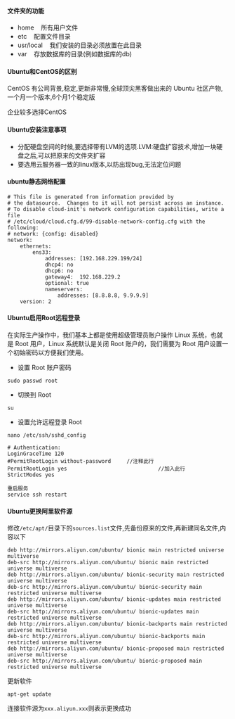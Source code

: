 #### 文件夹的功能
- home    所有用户文件
- etc    配置文件目录
- usr/local    我们安装的目录必须放置在此目录
- var    存放数据库的目录(例如数据库的db)
#### Ubuntu和CentOS的区别
CentOS 有公司背景,稳定,更新非常慢,全球顶尖黑客做出来的
Ubuntu 社区产物,一个月一个版本,6个月1个稳定版

企业较多选择CentOS 
#### Ubuntu安装注意事项
- 分配硬盘空间的时候,要选择带有LVM的选项.LVM:硬盘扩容技术,增加一块硬盘之后,可以把原来的文件夹扩容
- 要选用云服务器一致的linux版本,以防出现bug,无法定位问题
#### ubuntu静态网络配置
```
# This file is generated from information provided by
# the datasource.  Changes to it will not persist across an instance.
# To disable cloud-init's network configuration capabilities, write a file
# /etc/cloud/cloud.cfg.d/99-disable-network-config.cfg with the following:
# network: {config: disabled}
network:
    ethernets:
        ens33:
            addresses: [192.168.229.199/24]
            dhcp4: no
            dhcp6: no
            gateway4:  192.168.229.2
            optional: true
            nameservers:
                addresses: [8.8.8.8, 9.9.9.9]
    version: 2
```
#### Ubuntu启用Root远程登录

在实际生产操作中，我们基本上都是使用超级管理员账户操作 Linux 系统，也就是 Root 用户，Linux 系统默认是关闭 Root 账户的，我们需要为 Root 用户设置一个初始密码以方便我们使用。
- 设置 Root 账户密码
```
sudo passwd root
```
- 切换到 Root
```
su
```
- 设置允许远程登录 Root
```
nano /etc/ssh/sshd_config

# Authentication:
LoginGraceTime 120
#PermitRootLogin without-password     //注释此行
PermitRootLogin yes                             //加入此行
StrictModes yes

重启服务
service ssh restart
```
#### Ubuntu更换阿里软件源
修改`/etc/apt/`目录下的`sources.list`文件,先备份原来的文件,再新建同名文件,内容以下
```
deb http://mirrors.aliyun.com/ubuntu/ bionic main restricted universe multiverse
deb-src http://mirrors.aliyun.com/ubuntu/ bionic main restricted universe multiverse
deb http://mirrors.aliyun.com/ubuntu/ bionic-security main restricted universe multiverse
deb-src http://mirrors.aliyun.com/ubuntu/ bionic-security main restricted universe multiverse
deb http://mirrors.aliyun.com/ubuntu/ bionic-updates main restricted universe multiverse
deb-src http://mirrors.aliyun.com/ubuntu/ bionic-updates main restricted universe multiverse
deb http://mirrors.aliyun.com/ubuntu/ bionic-backports main restricted universe multiverse
deb-src http://mirrors.aliyun.com/ubuntu/ bionic-backports main restricted universe multiverse
deb http://mirrors.aliyun.com/ubuntu/ bionic-proposed main restricted universe multiverse
deb-src http://mirrors.aliyun.com/ubuntu/ bionic-proposed main restricted universe multiverse
```
更新软件
```
apt-get update
```
连接软件源为`xxx.aliyun.xxx`则表示更换成功